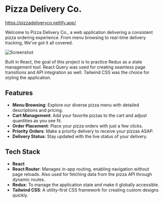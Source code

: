 # Pizza Delivery Co.

https://pizzadeliveryco.netlify.app/

Welcome to Pizza Delivery Co., a web application delivering a consistent pizza ordering experience.
From menu browsing to real-time delivery tracking, We've got it all covered.

![Screenshot](/public/screenshot-1.png)

Built in React, the goal of this project is to practice Redux as a state management tool. React Query was used for creating seamless page transitions and API integration as well.
Tailwind CSS was the choice for styling the application.


## Features

- **Menu Browsing**: Explore our diverse pizza menu with detailed descriptions and pricing.
- **Cart Management**: Add your favorite pizzas to the cart and adjust quantities as you see fit.
- **Order Placement**: Place your pizza orders with just a few clicks.
- **Priority Orders**: Make a priority delivery to receive your pizzas ASAP.
- **Delivery Status**: Stay updated with the live status of your delivery.

## Tech Stack

- **React**
- **React Router**: Manages in-app routing, enabling navigation without page reloads. Also used for fetching data from the pizza API through dynamic routes.
- **Redux**: To manage the application state and make it globally accessible.
- **Tailwind CSS**: A utility-first CSS framework for creating custom designs quickly.
